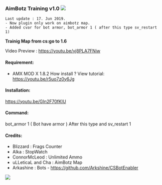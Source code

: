 ### AimBotz Training v1.0 [![](https://img.shields.io/badge/download-zip-blue.svg)](https://github.com/alghtryer/aimbotz/archive/master.zip)

```
Last update : 17. Jun 2019.
- Now plugin only work on aimbotz map.
- Added cvar for bot armor, bot_armor 1 ( after this type sv_restart 1)
``` 
**Trainig Map from cs:go to 1.6**

Video Preview : https://youtu.be/vj8PLA7FNiw

#### Requirement:
- AMX MOD X 1.8.2 How install ? View tutorial: https://youtu.be/r5uo7z0y6Jg 

#### Installation:
https://youtu.be/GIn2F70fKIU

#### Command:
bot_armor 1 ( Bot have armor ) After this type and sv_restart 1

#### Credits:
- Blizzard : Frags Counter
- Alka : StopWatch
-	ConnorMcLeod : Unlimited Ammo
- uLLeticaL and Cha : AimBotz Map
- Arkashine : Bots - https://github.com/Arkshine/CSBotEnabler

![](https://i.imgur.com/NO9tiVl.png)
